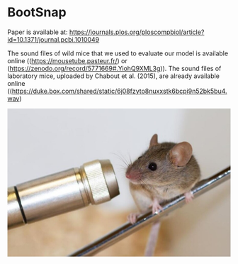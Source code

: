 
# BootSnap

Paper is available at: https://journals.plos.org/ploscompbiol/article?id=10.1371/journal.pcbi.1010049

The sound files of wild mice that we used to evaluate our model is available online ((https://mousetube.pasteur.fr/) or (https://zenodo.org/record/5771669#.YiohQ9XML3g)). 
The sound files of laboratory mice, uploaded by Chabout et al. (2015), are already available online ((https://duke.box.com/shared/static/6j08fzyto8nuxxstk6bcpi9n52bk5bu4.wav)

![Screenshot](csm_mouse_and_mic_7f4c0ca99d.jpg) 
